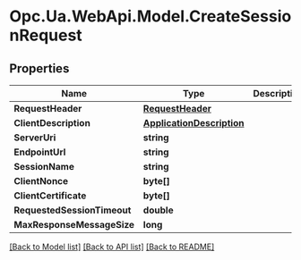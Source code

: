 # Opc.Ua.WebApi.Model.CreateSessionRequest

## Properties

Name | Type | Description | Notes
------------ | ------------- | ------------- | -------------
**RequestHeader** | [**RequestHeader**](RequestHeader.md) |  | [optional] 
**ClientDescription** | [**ApplicationDescription**](ApplicationDescription.md) |  | [optional] 
**ServerUri** | **string** |  | [optional] 
**EndpointUrl** | **string** |  | [optional] 
**SessionName** | **string** |  | [optional] 
**ClientNonce** | **byte[]** |  | [optional] 
**ClientCertificate** | **byte[]** |  | [optional] 
**RequestedSessionTimeout** | **double** |  | [optional] 
**MaxResponseMessageSize** | **long** |  | [optional] 

[[Back to Model list]](../README.md#documentation-for-models) [[Back to API list]](../README.md#documentation-for-api-endpoints) [[Back to README]](../README.md)

